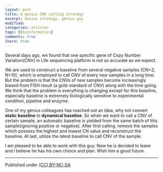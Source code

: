 ```yaml
---
layout: post
title: A genius CNV calling strategy
excerpt: Genius strategy, genius guy
modified:
categories: articles
tags: [Bioinformatics]
comments: true
share: true
---
```


Several days ago, we found that one specific gene of Copy Number Variation(CNV) in Life sequencing platform is not so accurate as we expect.

We are used to construct a baseline from several negative samples (CN=2; N>10), which is employed to call CNV of every new samples in a long time. But the problem is that the CNVs of new samples become increasingly biased from FISH result (a gold-standard of CNV) along with the time going. We think that the problem is everything is changing except for this baseline, especially baseline is extremely biologically sensitive to experimental condition, pipeline and enzyme.

One of my genius colleagues has reached out an idea, why not convert **static baseline** to **dynamical baseline**. So when we want to call a CNV of certain sample, an automatic baseline is yielded from the same batch of this sample(ignoring positive or negative). After first calling, remove the samples which possess the highest and lowest CN value and reconstruct the baseline. At last, utilize the latest baseline to call CNV of the sample.

I am pleased to be able to work with this guy. Now he is decided to leave and I believe he has his own choice and plan. Wish him a good future.

---
Published under <a rel="license" href="http://creativecommons.org/licenses/by-nc-sa/3.0/">(CC) BY-NC-SA </a>
